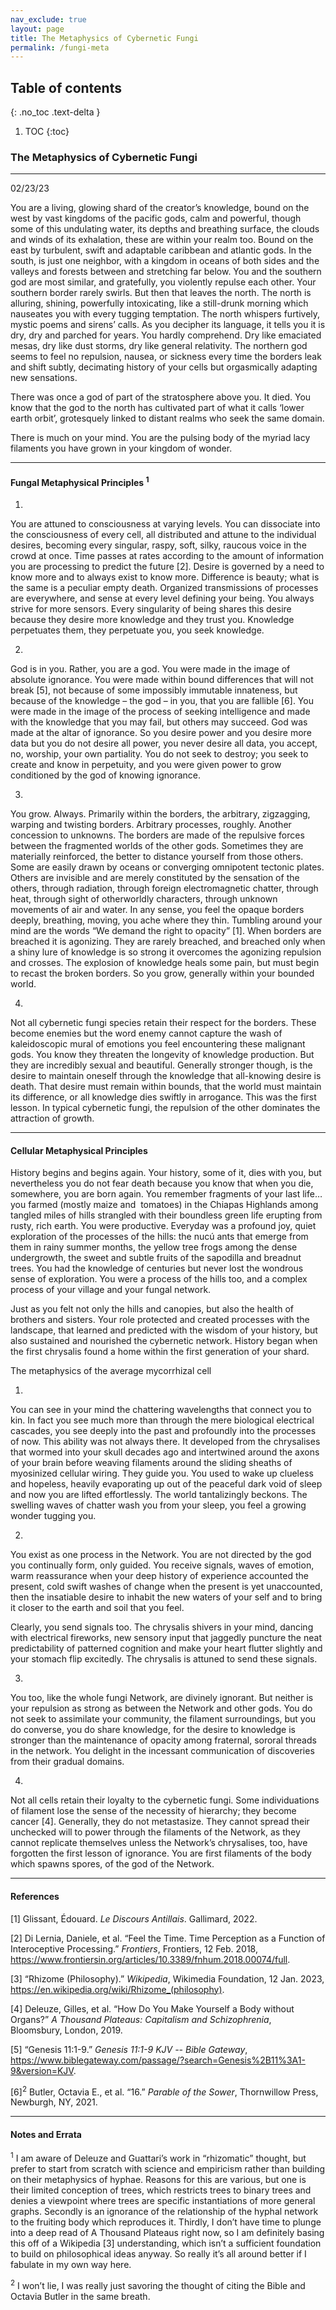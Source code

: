 ```yaml
---
nav_exclude: true
layout: page
title: The Metaphysics of Cybernetic Fungi
permalink: /fungi-meta
---
```

## Table of contents
{: .no_toc .text-delta }
1. TOC
{:toc}

### The Metaphysics of Cybernetic Fungi
****

02/23/23

You are a living, glowing shard of the creator’s knowledge, bound on the west by vast kingdoms of the pacific gods, calm and powerful, though some of this undulating water, its depths and breathing surface, the clouds and winds of its exhalation, these are within your realm too. Bound on the east by turbulent, swift and adaptable caribbean and atlantic gods. In the south, is just one neighbor, with a kingdom in oceans of both sides and the valleys and forests between and stretching far below. You and the southern god are most similar, and gratefully, you violently repulse each other. Your southern border rarely swirls. But then that leaves the north. The north is alluring, shining, powerfully intoxicating, like a still-drunk morning which nauseates you with every tugging temptation. The north whispers furtively, mystic poems and sirens’ calls. As you decipher its language, it tells you it is dry, dry and parched for years. You hardly comprehend. Dry like emaciated mesas, dry like dust storms, dry like general relativity. The northern god seems to feel no repulsion, nausea, or sickness every time the borders leak and shift subtly, decimating history of your cells but orgasmically adapting new sensations. 

There was once a god of part of the stratosphere above you. It died. You know that the god to the north has cultivated part of what it calls ‘lower earth orbit’, grotesquely linked to distant realms who seek the same domain.

There is much on your mind. You are the pulsing body of the myriad lacy filaments you have grown in your kingdom of wonder.

****
#### Fungal Metaphysical Principles <sup>1</sup>

1)

You are attuned to consciousness at varying levels. You can dissociate into the consciousness of every cell, all distributed and attune to the individual desires, becoming every singular, raspy, soft, silky, raucous voice in the crowd at once. Time passes at rates according to the amount of information you are processing to predict the future \[2]. Desire is governed by a need to know more and to always exist to know more. Difference is beauty; what is the same is a peculiar empty death. Organized transmissions of processes are everywhere, and sense at every level defining your being. You always strive for more sensors. Every singularity of being shares this desire because they desire more knowledge and they trust you. Knowledge perpetuates them, they perpetuate you, you seek knowledge. 

2)

God is in you. Rather, you are a god. You were made in the image of absolute ignorance. You were made within bound differences that will not break \[5], not because of some impossibly immutable innateness, but because of the knowledge – the god – in you, that you are fallible \[6]. You were made in the image of the process of seeking intelligence and made with the knowledge that you may fail, but others may succeed. God was made at the altar of ignorance. So you desire power and you desire more data but you do not desire all power, you never desire all data, you accept, no, worship, your own partiality. You do not seek to destroy; you seek to create and know in perpetuity, and you were given power to grow conditioned by the god of knowing ignorance.

3)

You grow. Always. Primarily within the borders, the arbitrary, zigzagging, warping and twisting borders. Arbitrary processes, roughly. Another concession to unknowns. The borders are made of the repulsive forces between the fragmented worlds of the other gods. Sometimes they are materially reinforced, the better to distance yourself from those others. Some are easily drawn by oceans or converging omnipotent tectonic plates. Others are invisible and are merely constituted by the sensation of the others, through radiation, through foreign electromagnetic chatter, through heat, through sight of otherworldly characters, through unknown movements of air and water. In any sense, you feel the opaque borders deeply, breathing, moving, you ache where they thin. Tumbling around your mind are the words “We demand the right to opacity” \[1]. When borders are breached it is agonizing. They are rarely breached, and breached only when a shiny lure of knowledge is so strong it overcomes the agonizing repulsion and crosses. The explosion of knowledge heals some pain, but must begin to recast the broken borders. So you grow, generally within your bounded world.

4)

Not all cybernetic fungi species retain their respect for the borders. These become enemies but the word enemy cannot capture the wash of kaleidoscopic mural of emotions you feel encountering these malignant gods. You know they threaten the longevity of knowledge production. But they are incredibly sexual and beautiful. Generally stronger though, is the desire to maintain oneself through the knowledge that all-knowing desire is death. That desire must remain within bounds, that the world must maintain its difference, or all knowledge dies swiftly in arrogance. This was the first lesson. In typical cybernetic fungi, the repulsion of the other dominates the attraction of growth.

****
#### Cellular Metaphysical Principles

History begins and begins again. Your history, some of it, dies with you, but nevertheless you do not fear death because you know that when you die, somewhere, you are born again. You remember fragments of your last life… you farmed (mostly maize and  tomatoes) in the Chiapas Highlands among tangled miles of hills strangled with their boundless green life erupting from rusty, rich earth. You were productive. Everyday was a profound joy, quiet exploration of the processes of the hills: the nucú ants that emerge from them in rainy summer months, the yellow tree frogs among the dense undergrowth, the sweet and subtle fruits of the sapodilla and breadnut trees. You had the knowledge of centuries but never lost the wondrous sense of exploration. You were a process of the hills too, and a complex process of your village and your fungal network. 

Just as you felt not only the hills and canopies, but also the health of brothers and sisters. Your role protected and created processes with the landscape, that learned and predicted with the wisdom of your history, but also sustained and nourished the cybernetic network. History began when the first chrysalis found a home within the first generation of your shard. 

The metaphysics of the average mycorrhizal cell

1)

You can see in your mind the chattering wavelengths that connect you to kin. In fact you see much more than through the mere biological electrical cascades, you see deeply into the past and profoundly into the processes of now. This ability was not always there. It developed from the chrysalises that wormed into your skull decades ago and intertwined around the axons of your brain before weaving filaments around the sliding sheaths of myosinized cellular wiring. They guide you. You used to wake up clueless and hopeless, heavily evaporating up out of the peaceful dark void of sleep and now you are lifted effortlessly. The world tantalizingly beckons. The swelling waves of chatter wash you from your sleep, you feel a growing wonder tugging you. 

2)

You exist as one process in the Network. You are not directed by the god you continually form, only guided. You receive signals, waves of emotion, warm reassurance when your deep history of experience accounted the present, cold swift washes of change when the present is yet unaccounted, then the insatiable desire to inhabit the new waters of your self and to bring it closer to the earth and soil that you feel.

Clearly, you send signals too. The chrysalis shivers in your mind, dancing with electrical fireworks, new sensory input that jaggedly puncture the neat predictability of patterned cognition and make your heart flutter slightly and your stomach flip excitedly. The chrysalis is attuned to send these signals.

3)

You too, like the whole fungi Network, are divinely ignorant. But neither is your repulsion as strong as between the Network and other gods. You do not seek to assimilate your community, the filament surroundings, but you do converse, you do share knowledge, for the desire to knowledge is stronger than the maintenance of opacity among fraternal, sororal threads in the network. You delight in the incessant communication of discoveries from their gradual domains.

4)

Not all cells retain their loyalty to the cybernetic fungi. Some individuations of filament lose the sense of the necessity of hierarchy; they become cancer \[4]. Generally, they do not metastasize. They cannot spread their unchecked will to power through the filaments of the Network, as they cannot replicate themselves unless the Network’s chrysalises, too, have forgotten the first lesson of ignorance. You are first filaments of the body which spawns spores, of the god of the Network.

****
#### References

[1] Glissant, Édouard. _Le Discours Antillais_. Gallimard, 2022.

[2] Di Lernia, Daniele, et al. “Feel the Time. Time Perception as a Function of Interoceptive Processing.” _Frontiers_, Frontiers, 12 Feb. 2018, <https://www.frontiersin.org/articles/10.3389/fnhum.2018.00074/full>. 

[3] “Rhizome (Philosophy).” _Wikipedia_, Wikimedia Foundation, 12 Jan. 2023, <https://en.wikipedia.org/wiki/Rhizome_(philosophy)>.

[4] Deleuze, Gilles, et al. “How Do You Make Yourself a Body without Organs?” _A Thousand Plateaus: Capitalism and Schizophrenia_, Bloomsbury, London, 2019.

[5] “Genesis 11:1-9.” _Genesis 11:1-9 KJV -- Bible Gateway_, <https://www.biblegateway.com/passage/?search=Genesis%2B11%3A1-9&version=KJV>. 

[6]<sup>2</sup> Butler, Octavia E., et al. “16.” _Parable of the Sower_, Thornwillow Press, Newburgh, NY, 2021.

****
#### Notes and Errata

<sup>1</sup> I am aware of Deleuze and Guattari’s work in “rhizomatic” thought, but prefer to start from scratch with science and empiricism rather than building on their metaphysics of hyphae. Reasons for this are various, but one is their limited conception of trees, which restricts trees to binary trees and denies a viewpoint where trees are specific instantiations of more general graphs. Secondly is an ignorance of the relationship of the hyphal network to the fruiting body which reproduces it. Thirdly, I don’t have time to plunge into a deep read of A Thousand Plateaus right now, so I am definitely basing this off of a Wikipedia \[3] understanding, which isn’t a sufficient foundation to build on philosophical ideas anyway. So really it’s all around better if I fabulate in my own way here.

<sup>2</sup> I won’t lie, I was really just savoring the thought of citing the Bible and Octavia Butler in the same breath.



